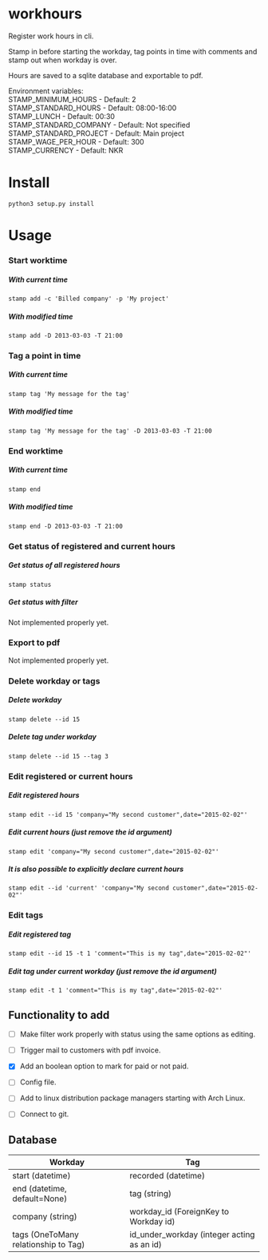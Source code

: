 # workhours
Register work hours in cli.

Stamp in before starting the workday, tag points in time with comments and stamp out when workday is over.

Hours are saved to a sqlite database and exportable to pdf.

Environment variables:  
STAMP_MINIMUM_HOURS - Default: 2  
STAMP_STANDARD_HOURS - Default: 08:00-16:00  
STAMP_LUNCH - Default: 00:30  
STAMP_STANDARD_COMPANY - Default: Not specified  
STAMP_STANDARD_PROJECT - Default: Main project  
STAMP_WAGE_PER_HOUR - Default: 300  
STAMP_CURRENCY - Default: NKR  

# Install

`python3 setup.py install`

# Usage

### Start worktime
##### With current time
`stamp add -c 'Billed company' -p 'My project'`
##### With modified time
`stamp add -D 2013-03-03 -T 21:00`


### Tag a point in time
##### With current time
`stamp tag 'My message for the tag'`
##### With modified time
`stamp tag 'My message for the tag' -D 2013-03-03 -T 21:00`


### End worktime
##### With current time
`stamp end`
##### With modified time
`stamp end -D 2013-03-03 -T 21:00`


### Get status of registered and current hours
##### Get status of all registered hours
`stamp status`
##### Get status with filter
Not implemented properly yet.


### Export to pdf
Not implemented properly yet.


### Delete workday or tags
##### Delete workday
`stamp delete --id 15`
##### Delete tag under workday
`stamp delete --id 15 --tag 3`


### Edit registered or current hours
##### Edit registered hours
`stamp edit --id 15 'company="My second customer",date="2015-02-02"'`
##### Edit current hours (just remove the id argument)
`stamp edit 'company="My second customer",date="2015-02-02"'`
##### It is also possible to explicitly declare current hours
`stamp edit --id 'current' 'company="My second customer",date="2015-02-02"'`


### Edit tags
##### Edit registered tag
`stamp edit --id 15 -t 1 'comment="This is my tag",date="2015-02-02"'`
##### Edit tag under current workday (just remove the id argument)
`stamp edit -t 1 'comment="This is my tag",date="2015-02-02"'`


## Functionality to add
- [ ] Make filter work properly with status using the same options as editing.
- [ ] Trigger mail to customers with pdf invoice.
- [x] Add an boolean option to mark for paid or not paid.
- [ ] Config file.
- [ ] Add to linux distribution package managers starting with Arch Linux.
- [ ] Connect to git.


## Database

Workday | Tag
--------|---------
start (datetime) | recorded (datetime)
end (datetime, default=None) | tag (string)
company (string) | workday_id (ForeignKey to Workday id)
tags (OneToMany relationship to Tag) | id_under_workday (integer acting as an id)
